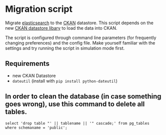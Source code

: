 # Migration script

Migrate [elasticsearch](http://www.elasticsearch.org) to the [CKAN](http://ckan.org/) datastore. This script depends on the new [CKAN datastore libary](https://github.com/okfn/ckan/tree/2733-feature-datastore) to load the data into CKAN. 

The script is configured through 
command line parameters (for frequently changing preferences) and the config file. 
Make yourself familiar with the settings and try running the script in simulation 
mode first. 

## Requirements
* new CKAN Datastore
* `dateutil` (install with `pip install python-dateutil`)

## In order to clean the database (in case something goes wrong), use this command to delete all tables.

    select 'drop table "' || tablename || '" cascade;' from pg_tables where schemaname = 'public';